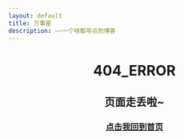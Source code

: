 ```yaml
---
layout: default
title: 万事屋
description: ——一个啥都写点的博客
---
```

# <center> **404_ERROR**

## <center> 页面走丢啦~  
### <center> [点击我回到首页](https://growster.github.io)
